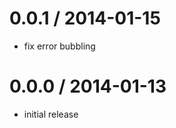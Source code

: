 0.0.1 / 2014-01-15
==================

* fix error bubbling

0.0.0 / 2014-01-13
==================

* initial release
